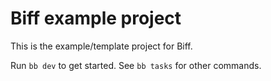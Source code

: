# Biff example project

This is the example/template project for Biff.

Run `bb dev` to get started. See `bb tasks` for other commands.

